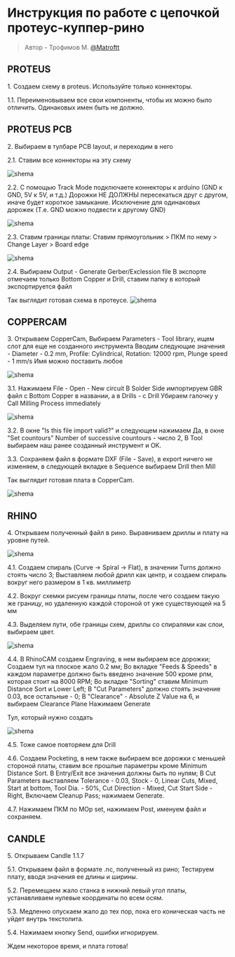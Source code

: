 # Инструкция по работе с цепочкой протеус-куппер-рино

> Автор - Трофимов М. [@Matroftt](https://github.com/Matroftt)


## PROTEUS

1\. Создаем схему в proteus. Используйте только коннекторы.

1.1\. Переименовываем все свои компоненты, чтобы их можно было отличить. Одинаковых имен быть не должно.

## PROTEUS PCB

2\. Выбираем в тулбаре PCB layout, и переходим в него

2.1\. Ставим все коннекторы на эту схему

![shema](PCB/PCB1.png)

2.2\. С помощью Track Mode подключаете коннекторы к arduino (GND к GND, 5V к 5V, и т.д.)
     Дорожки НЕ ДОЛЖНЫ пересекаться друг с другом, иначе будет короткое замыкание. 
	Исключение для одинаковых дорожек (Т.е. GND можно подвести к другому GND)
 
![shema](PCB/PCB2.png)

2.3\. Ставим границы платы: Ставим прямоугольник > ПКМ по нему > Change Layer > Board edge

![shema](PCB/PCB3.png)

2.4\. Выбираем Output - Generate Gerber/Exclession file
     В экспорте отмечаем только Bottom Copper и Drill, ставим папку в который экспортируется файл

Так выглядит готовая схема в протеусе.
![shema](PCB/PCB5.png) 

## COPPERCAM
  
3\.  Открываем CopperCam, Выбираем Parameters - Tool library, ищем слот для еще не созданного инструмента
    Вводим следующие значения - Diameter - 0.2 mm, Profile: Cylindrical, Rotation: 12000 rpm, Plunge speed - 1 mm/s
    Имя можно поставить любое
    
![shema](PCB/PCB6.png) 

3.1\. Нажимаем File - Open - New circuit
     В Solder Side импортируем GBR файл с Bottom Copper в названии, а в Drills - с Drill
     Убираем галочку у Call Milling Process immediately

![shema](PCB/PCB7.png) 
     
3.2\. В окне "Is this file import valid?" и следующем нажимаем Да,
     в окне "Set countours" Number of successive countours - число 2, В Tool выбираем наш ранее созданный инструмент и OK.
     
3.3\.  Сохраняем файл в формате DXF (File - Save), в export ничего не изменяем, в следующей вкладке в Sequence выбираем Drill then Mill

Так выглядит готовая плата в CopperCam.

![shema](PCB/PCB8.png) 

## RHINO

4\. Открываем полученный файл в рино. Выравниваем дриллы и плату на уровне путей.

![shema](PCB/PCB9.png) 

4.1\. Создаем спираль (Curve -> Spiral -> Flat), в значении Turns должно стоять число 3;
	 Выставляем любой дрилл как центр, и создаем спираль вокруг него размером в 1 кв. миллиметр
  
4.2\. Вокруг схемки рисуем границы платы, после чего создаем такую же границу, но удаленную каждой стороной от уже существующей на 5 мм

4.3\. Выделяем пути, обе границы схем, дриллы со спиралями как слои, выбираем цвет. 

![shema](PCB/PCB10.png) 

4.4\. В RhinoCAM создаем Engraving, в нем выбираем все дорожки;
     Создаем тул на плоское жало 0.2 мм;
     Во вкладке "Feeds & Speeds" в каждом параметре должно быть введено значение 500 кроме рпм, которая стоит на 8000 RPM;
     Во вкладке "Sorting" ставим Minimum Distance Sort и Lower Left;
     В "Cut Parameters" должно стоять значение 0.03, все остальные - 0;
     В "Clearance" - Absolute Z Value на 6, и выбираем Clearance Plane
     Нажимаем Generate

Тул, который нужно создать

![shema](PCB/PCB11.png) 

4.5\. Тоже самое повторяем для Drill

4.6\. Создаем Pocketing, в нем также выбираем все дорожки с меньшей стороной платы, ставим все прошлые параметры кроме Minimum Distance Sort.
      В Entry/Exit все значения должны быть по нулям;
      В Cut Parameters выставляем Tolerance - 0.03, Stock - 0, Linear Cuts, Mixed, Start at bottom, Tool Dia. - 50%,  Cut Direction - Mixed, Cut Start Side - Right, Включаем Cleanup Pass;
      нажимаем Generate.

4.7\. Нажимаем ПКМ по MOp set, нажимаем Post, именуем файл и сохраняем.


## CANDLE

5\.   Открываем Candle 1.1.7

5.1\. Открываем файл в формате .nc, полученный из рино; Тестируем плату, вводя значения ее длины и ширины.

5.2\. Перемещаем жало станка в нижний левый угол платы, устанавливаем нулевые координаты по всем осям.

5.3\. Медленно опускаем жало до тех пор, пока его коническая часть не уйдет внутрь текстолита.

5.4\. Нажимаем кнопку Send, ошибки игнорируем.

Ждем некоторое время, и плата готова!
